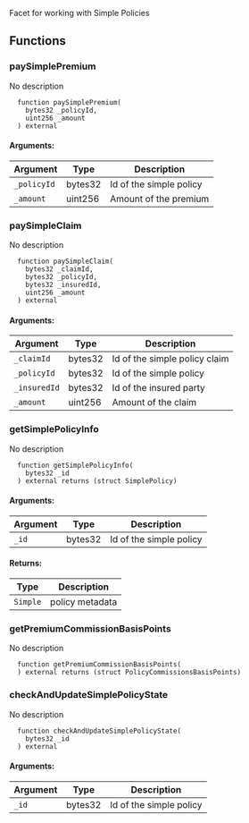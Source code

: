 Facet for working with Simple Policies
## Functions
### paySimplePremium
No description
```solidity
  function paySimplePremium(
    bytes32 _policyId,
    uint256 _amount
  ) external
```
#### Arguments:
| Argument | Type | Description |
| --- | --- | --- |
|`_policyId` | bytes32 | Id of the simple policy
|`_amount` | uint256 | Amount of the premium
### paySimpleClaim
No description
```solidity
  function paySimpleClaim(
    bytes32 _claimId,
    bytes32 _policyId,
    bytes32 _insuredId,
    uint256 _amount
  ) external
```
#### Arguments:
| Argument | Type | Description |
| --- | --- | --- |
|`_claimId` | bytes32 | Id of the simple policy claim
|`_policyId` | bytes32 | Id of the simple policy
|`_insuredId` | bytes32 | Id of the insured party
|`_amount` | uint256 | Amount of the claim
### getSimplePolicyInfo
No description
```solidity
  function getSimplePolicyInfo(
    bytes32 _id
  ) external returns (struct SimplePolicy)
```
#### Arguments:
| Argument | Type | Description |
| --- | --- | --- |
|`_id` | bytes32 | Id of the simple policy
#### Returns:
| Type | Description |
| --- | --- |
|`Simple` | policy metadata
### getPremiumCommissionBasisPoints
No description
```solidity
  function getPremiumCommissionBasisPoints(
  ) external returns (struct PolicyCommissionsBasisPoints)
```
### checkAndUpdateSimplePolicyState
No description
```solidity
  function checkAndUpdateSimplePolicyState(
    bytes32 _id
  ) external
```
#### Arguments:
| Argument | Type | Description |
| --- | --- | --- |
|`_id` | bytes32 | Id of the simple policy
